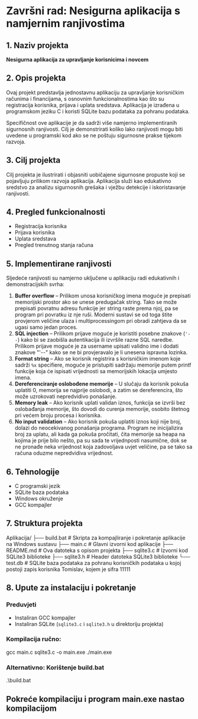 # Završni rad: Nesigurna aplikacija s namjernim ranjivostima

## 1. Naziv projekta

**Nesigurna aplikacija za upravljanje korisnicima i novcem**

## 2. Opis projekta

Ovaj projekt predstavlja jednostavnu aplikaciju za upravljanje korisničkim računima i financijama, s osnovnim funkcionalnostima kao što su registracija korisnika, prijava i uplata sredstava. Aplikacija je izrađena u programskom jeziku C i koristi SQLite bazu podataka za pohranu podataka.

Specifičnost ove aplikacije je da sadrži više namjerno implementiranih sigurnosnih ranjivosti. Cilj je demonstrirati koliko lako ranjivosti mogu biti uvedene u programski kod ako se ne poštuju sigurnosne prakse tijekom razvoja.

## 3. Cilj projekta

Cilj projekta je ilustrirati i objasniti uobičajene sigurnosne propuste koji se pojavljuju prilikom razvoja aplikacija. Aplikacija služi kao edukativno sredstvo za analizu sigurnosnih grešaka i vježbu detekcije i iskoristavanje ranjivosti.

## 4. Pregled funkcionalnosti

- Registracija korisnika
- Prijava korisnika
- Uplata sredstava
- Pregled trenutnog stanja računa

## 5. Implementirane ranjivosti

Sljedeće ranjivosti su namjerno uključene u aplikaciju radi edukativnih i demonstracijskih svrha:

1. **Buffer overflow** – Prilikom unosa korisničkog imena moguće je prepisati memorijski prostor ako se unese predugačak string. Tako se može prepisati povratnu adresu funkcije jer string raste prema njoj, pa se program pri povratku iz nje ruši. Moderni sustavi se od toga štite provjerom veličine ulaza i multiprocessingom pri obradi zahtjeva da se ugasi samo jedan proces.
2. **SQL injection** – Prilikom prijave moguće je koristiti posebne znakove (`'--`) kako bi se zaobišla autentikacija ili izvršile razne SQL naredbe. Prilikom prijave moguće je za username upisati validno ime i dodati znakove "'--" kako se ne bi provjeravalo je li unesena ispravna lozinka.
3. **Format string** – Ako se korisnik registrira s korisničkim imenom koje sadrži `%x` specifiere, moguće je pristupiti sadržaju memorije putem printf funkcije koja će ispisati vrijednosti sa memorijskih lokacija umjesto imena.
4. **Dereferenciranje oslobođene memorije** – U slučaju da korisnik pokuša uplatiti 0, memorija se najprije oslobodi, a zatim se dereferencira, što može uzrokovati nepredvidivo ponašanje.
5. **Memory leak** – Ako korisnik uplati validan iznos, funkcija se izvrši bez oslobađanja memorije, što dovodi do curenja memorije, osobito štetnog pri većem broju procesa i korisnika.
6. **No input validation** – Ako korisnik pokuša uplatiti iznos koji nije broj, dolazi do neocekivanog ponašanja programa. Program ne inicijalizira broj za uplatu, ali kada ga pokuša pročitati, čita memorije sa heapa na kojima je prije bilo nešto, pa su sada te vrijednposti nasumične, dok se ne pronađe neka vrijednost koja zadovoljava uvjet veličine, pa se tako sa računa oduzme nepredvidiva vrijednost.

## 6. Tehnologije

- C programski jezik
- SQLite baza podataka
- Windows okruženje
- GCC kompajler

## 7. Struktura projekta

Aplikacija/
├── build.bat # Skripta za kompajliranje i pokretanje aplikacije na Windows sustavu
├── main.c # Glavni izvorni kod aplikacije
├── README.md # Ova datoteka s opisom projekta
├── sqlite3.c # Izvorni kod SQLite3 biblioteke
├── sqlite3.h # Header datoteka SQLite3 biblioteke
└── test.db # SQLite baza podataka za pohranu korisničkih podataka u kojoj postoji zapis korisnika Tomislav, kojem je sifra 11111

## 8. Upute za instalaciju i pokretanje

### Preduvjeti

- Instaliran GCC kompajler
- Instaliran SQLite (`sqlite3.c` i `sqlite3.h` u direktoriju projekta)

### Kompilacija ručno:

gcc main.c sqlite3.c -o main.exe
./main.exe

### Alternativno: Korištenje build.bat

.\build.bat
## Pokreće kompilaciju i program main.exe nastao kompilacijom

